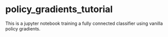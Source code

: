 # policy_gradients_tutorial
This is a jupyter notebook training a fully connected classifier using vanilla policy gradients.
